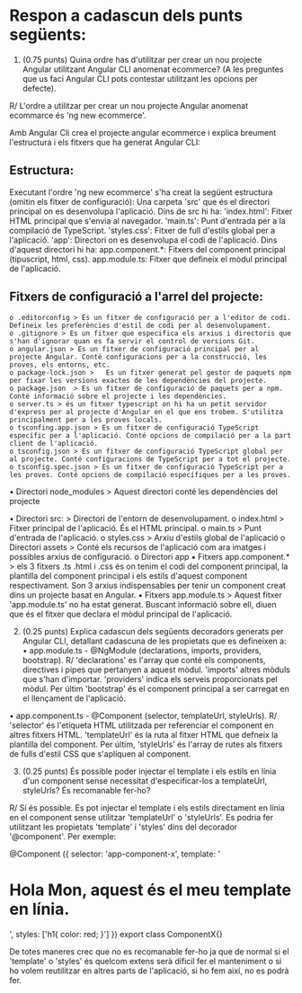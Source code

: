 # Respon a cadascun dels punts següents:
1.  (0.75 punts) Quina ordre has d'utilitzar per crear un nou projecte Angular utilitzant Angular CLI anomenat ecommerce? (A les preguntes que us faci Angular CLI pots contestar utilitzant les opcions per defecte).

R/ L'ordre a utilitzar per crear un nou projecte Angular anomenat ecommarce és 'ng new ecommerce'. 

Amb Angular Cli crea el projecte angular ecommerce i explica breument l'estructura i els fitxers que ha generat Angular CLI:
## Estructura:
Executant l'ordre 'ng new ecommerce' s'ha creat la següent estructura (omitin els fitxer de configuració):
    Una carpeta 'src' que és el directori principal on es desenvolupa l'aplicació. 
    Dins de src hi ha:
        'index.html': Fitxer HTML principal que s'envia al navegador.
        'main.ts': Punt d'entrada per a la compilació de TypeScript.
        'styles.css': Fitxer de full d'estils global per a l'aplicació.
        'app': Directori on es desenvolupa el codi de l'aplicació. 
        Dins d'aquest directori hi ha:
            app.component.*: Fitxers del component principal (tipuscript, html, css).
            app.module.ts: Fitxer que defineix el mòdul principal de l'aplicació.

## Fitxers de configuració a l'arrel del projecte:

    o .editorconfig > Es un fitxer de configuració per a l'editor de codi. Defineix les preferències d'estil de codi per al desenvolupament.
    o .gitignore > Es un fitxer que especifica els arxius i directoris que s'han d'ignorar quan es fa servir el control de versions Git.
    o angular.json > Es un fitxer de configuració principal per al projecte Angular. Conté configuracions per a la construcció, les proves, els entorns, etc.
    o package-lock.json >   Es un fitxer generat pel gestor de paquets npm per fixar les versions exactes de les dependències del projecte.
    o package.json  > Es un fitxer de configuració de paquets per a npm. Conté informació sobre el projecte i les dependències.
    o server.ts > és un fitxer typescript on hi ha un petit servidor d'express per al projecte d'Angular en el que ens trobem. S'utilitza principalment per a les proves locals.
    o tsconfing.app.json > Es un fitxer de configuració TypeScript específic per a l'aplicació. Conté opcions de compilació per a la part client de l'aplicació.
    o tsconfig.json > Es un fitxer de configuració TypeScript global per al projecte. Conté configuracions de TypeScript per a tot el projecte.
    o tsconfig.spec.json > Es un fitxer de configuració TypeScript per a les proves. Conté opcions de compilació específiques per a les proves.

• Directori node_modules > Aquest directori conté les dependències del projecte

• Directori src: > Directori de l'entorn de desenvolupament.
    o index.html > Fitxer principal de l'aplicació. És el HTML principal.
    o main.ts > Punt d'entrada de l'aplicació.
    o styles.css > Arxiu d'estils global de l'aplicació
    o Directori assets > Conté els recursos de l'aplicació com ara imatges i possibles arxius de configuració.
    o Directori app
        ▪ Fitxers app.component.* > els 3 fitxers .ts .html i .css és on tenim el codi del component principal, la plantilla del component principal i els estils d'aquest component respectivament. Son 3 arxius indispensables per tenir un component creat dins un projecte basat en Angular.
        ▪ Fitxers app.module.ts > Aquest fitxer 'app.module.ts' no ha estat generat. Buscant informació sobre ell, diuen que és el fitxer que declara el mòdul principal de l'aplicació.


2. (0.25 punts) Explica cadascun dels següents decoradors generats per Angular CLI, detallant cadascuna de les propietats que es defineixen a:
• app.module.ts - @NgModule (declarations, imports, providers, bootstrap).
  R/ 'declarations' es l'array que conté els components, directives i pipes que pertanyen a aquest mòdul. 'imports' altres mòduls que s'han d'importar. 'providers' indica els serveis proporcionats pel mòdul. Per últim 'bootstrap' és el component principal a ser carregat en el llençament de l'aplicació.

• app.component.ts - @Component (selector, templateUrl, styleUrls).
  R/ 'selector' és l'etiqueta HTML utilitzada per referenciar el component en altres fitxers HTML. 'templateUrl' és la ruta al fitxer HTML que defneix la plantilla del component. Per últim, 'styleUrls' és l'array de rutes als fitxers de fulls d'estil CSS que s'apliquen al component.

3. (0.25 punts) És possible poder injectar el template i els estils en línia d'un component sense necessitat d'especificar-los a templateUrl, styleUrls? És recomanable fer-ho?

R/ Sí és possible. Es pot injectar el template i els estils directament en línia en el component sense utilitzar 'templateUrl' o 'styleUrls'. Es podria fer utilitzant les propietats 'template' i 'styles' dins del decorador '@component'. Per exemple:

@Component ({
  selector: 'app-component-x',
  template: '<h1>Hola Mon, aquest és el meu template en línia. </h1>',
  styles: ['h1{ color: red; }']
})
export class ComponentX{}

De totes maneres crec que no es recomanable fer-ho ja que de normal si el 'template' o 'styles' és quelcom extens serà díficil fer el manteniment o si ho volem reutilitzar en altres parts de l'aplicació, si ho fem així, no es podrà fer.
